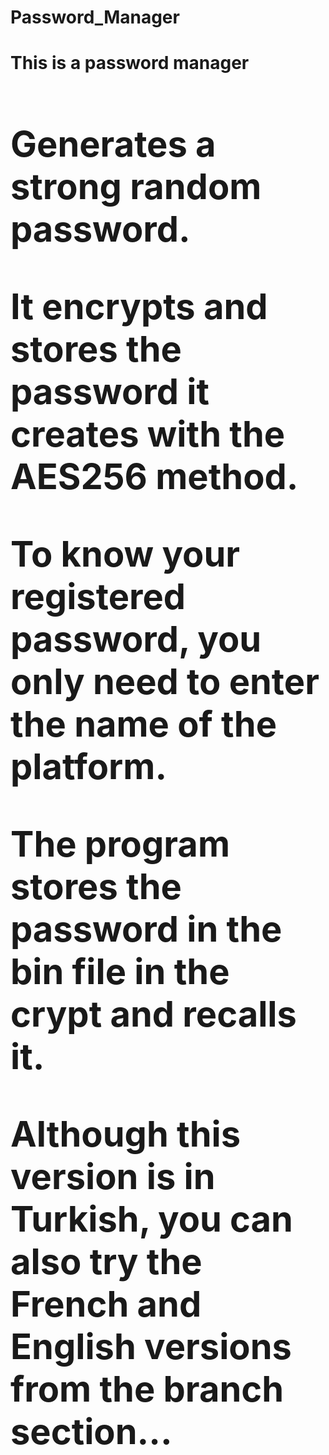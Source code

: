 # Password_Manager
<h1><b>This is a password manager<b><h1>
<p>Generates a strong random password.
<p>It encrypts and stores the password it creates with the AES256 method.
<p>To know your registered password, you only need to enter the name of the platform.
<p>The program stores the password in the bin file in the crypt and recalls it.
<p>Although this version is in Turkish, you can also try the French and English versions from the branch section...
